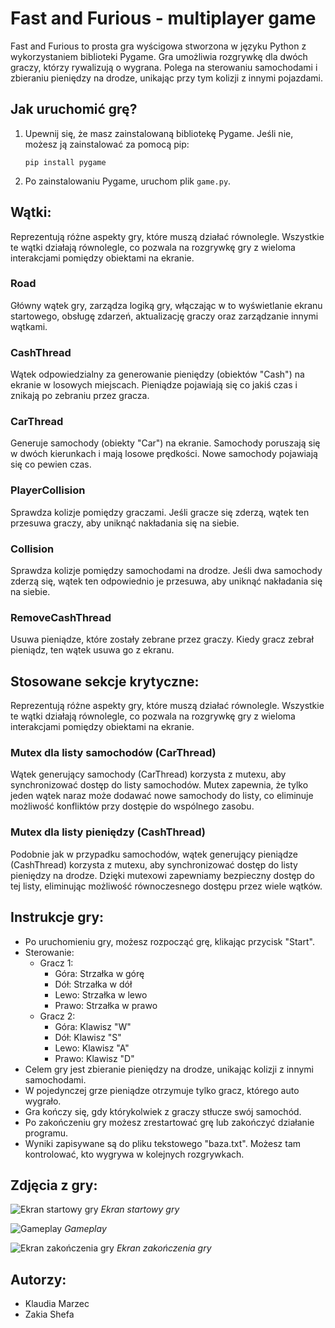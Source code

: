 # Fast and Furious - multiplayer game

Fast and Furious to prosta gra wyścigowa stworzona w języku Python z wykorzystaniem biblioteki Pygame.  Gra umożliwia rozgrywkę dla dwóch graczy, którzy rywalizują o wygrana. Polega na sterowaniu samochodami i zbieraniu pieniędzy na drodze, unikając przy tym kolizji z innymi pojazdami.

## Jak uruchomić grę?

1. Upewnij się, że masz zainstalowaną bibliotekę Pygame. Jeśli nie, możesz ją zainstalować za pomocą pip:

   ```
   pip install pygame
   ```

2. Po zainstalowaniu Pygame, uruchom plik `game.py`.

## Wątki:
Reprezentują różne aspekty gry, które muszą działać równolegle. Wszystkie te wątki działają równolegle, co pozwala na rozgrywkę gry z wieloma interakcjami pomiędzy obiektami na ekranie.

### Road

Główny wątek gry, zarządza logiką gry, włączając w to wyświetlanie ekranu startowego, obsługę zdarzeń, aktualizację graczy oraz zarządzanie innymi wątkami.

### CashThread

Wątek odpowiedzialny za generowanie pieniędzy (obiektów "Cash") na ekranie w losowych miejscach. Pieniądze pojawiają się co jakiś czas i znikają po zebraniu przez gracza.

### CarThread

Generuje samochody (obiekty "Car") na ekranie. Samochody poruszają się w dwóch kierunkach i mają losowe prędkości. Nowe samochody pojawiają się co pewien czas.

### PlayerCollision

Sprawdza kolizje pomiędzy graczami. Jeśli gracze się zderzą, wątek ten przesuwa graczy, aby uniknąć nakładania się na siebie.

### Collision

Sprawdza kolizje pomiędzy samochodami na drodze. Jeśli dwa samochody zderzą się, wątek ten odpowiednio je przesuwa, aby uniknąć nakładania się na siebie.

### RemoveCashThread

Usuwa pieniądze, które zostały zebrane przez graczy. Kiedy gracz zebrał pieniądz, ten wątek usuwa go z ekranu.


## Stosowane sekcje krytyczne:
Reprezentują różne aspekty gry, które muszą działać równolegle. Wszystkie te wątki działają równolegle, co pozwala na rozgrywkę gry z wieloma interakcjami pomiędzy obiektami na ekranie.

### Mutex dla listy samochodów (CarThread) 
Wątek generujący samochody (CarThread) korzysta z mutexu, aby synchronizować dostęp do listy samochodów. Mutex zapewnia, że tylko jeden wątek naraz może dodawać nowe samochody do listy, co eliminuje możliwość konfliktów przy dostępie do wspólnego zasobu.

### Mutex dla listy pieniędzy (CashThread) 
Podobnie jak w przypadku samochodów, wątek generujący pieniądze (CashThread) korzysta z mutexu, aby synchronizować dostęp do listy pieniędzy na drodze. Dzięki mutexowi zapewniamy bezpieczny dostęp do tej listy, eliminując możliwość równoczesnego dostępu przez wiele wątków.
## Instrukcje gry:

- Po uruchomieniu gry, możesz rozpocząć grę, klikając przycisk "Start".
- Sterowanie:
  - Gracz 1:
    - Góra: Strzałka w górę
    - Dół: Strzałka w dół
    - Lewo: Strzałka w lewo
    - Prawo: Strzałka w prawo
  - Gracz 2:
    - Góra: Klawisz "W"
    - Dół: Klawisz "S"
    - Lewo: Klawisz "A"
    - Prawo: Klawisz "D"
- Celem gry jest zbieranie pieniędzy na drodze, unikając kolizji z innymi samochodami. 
- W pojedynczej grze pieniądze otrzymuje tylko gracz, którego auto wygrało. 
- Gra kończy się, gdy którykolwiek z graczy stłucze swój samochód. 
- Po zakończeniu gry możesz zrestartować grę lub zakończyć działanie programu. 
- Wyniki zapisywane są do pliku tekstowego "baza.txt". Możesz tam kontrolować, kto wygrywa w kolejnych rozgrywkach.

## Zdjęcia z gry:

![Ekran startowy gry](Images/game/Start.png)
*Ekran startowy gry*

![Gameplay](Images/game/Gameplay.png)
*Gameplay*

![Ekran zakończenia gry](Images/game/GameOver.png)
*Ekran zakończenia gry*

## Autorzy:

- Klaudia Marzec
- Zakia Shefa 




